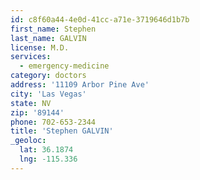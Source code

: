 ```yaml
---
id: c8f60a44-4e0d-41cc-a71e-3719646d1b7b
first_name: Stephen
last_name: GALVIN
license: M.D.
services:
  - emergency-medicine
category: doctors
address: '11109 Arbor Pine Ave'
city: 'Las Vegas'
state: NV
zip: '89144'
phone: 702-653-2344
title: 'Stephen GALVIN'
_geoloc:
  lat: 36.1874
  lng: -115.336
---
```

